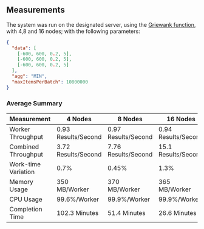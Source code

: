 ## Measurements

The system was run on the designated server, using the [Griewank function](https://www.sfu.ca/~ssurjano/griewank.html), with 4,8 and 16 nodes; with the following parameters:

```json
{
  "data": [
    [-600, 600, 0.2, 5],
    [-600, 600, 0.2, 5],
    [-600, 600, 0.2, 5]
  ],
  "agg": "MIN",
  "maxItemsPerBatch": 10800000
}
```

### Average Summary

| Measurement         | 4 Nodes             | 8 Nodes             | 16 Nodes            |
| ------------------- | ------------------- | ------------------- | ------------------- |
| Worker Throughput   | 0.93 Results/Second | 0.97 Results/Second | 0.94 Results/Second |
| Combined Throughput | 3.72 Results/Second | 7.76 Results/Second | 15.1 Results/Second |
| Work-time Variation | 0.7%                | 0.45%               | 1.3%                |
| Memory Usage        | 350 MB/Worker       | 370 MB/Worker       | 365 MB/Worker       |
| CPU Usage           | 99.6%/Worker        | 99.9%/Worker        | 99.9%/Worker        |
| Completion Time     | 102.3 Minutes       | 51.4 Minutes        | 26.6 Minutes        |
